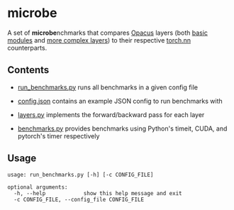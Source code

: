 # microbe

A set of **microbe**nchmarks that compares [Opacus](https://github.com/pytorch/opacus) layers (both [basic modules](https://github.com/pytorch/opacus/tree/main/opacus/grad_sample) and [more complex layers](https://github.com/pytorch/opacus/tree/main/opacus/layers)) to their respective [torch.nn](https://pytorch.org/docs/stable/nn.html) counterparts.

## Contents

- [run_benchmarks.py](run_benchmarks.py) runs all benchmarks in a given config file

- [config.json](config.json) contains an example JSON config to run benchmarks with

- [layers.py](layers.py) implements the forward/backward pass for each layer

- [benchmarks.py](benchmarks.py) provides benchmarks using Python's timeit, CUDA, and pytorch's timer respectively


## Usage

```
usage: run_benchmarks.py [-h] [-c CONFIG_FILE]

optional arguments:
  -h, --help            show this help message and exit
  -c CONFIG_FILE, --config_file CONFIG_FILE
 ```